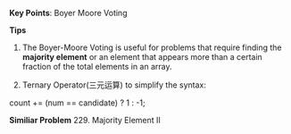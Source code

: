 **Key Points**:
Boyer Moore Voting

**Tips**

1. The Boyer-Moore Voting is useful for problems that require finding the **majority element** or an element that appears more than a certain fraction of the total elements in an array.

2. Ternary Operator(三元运算) to simplify the syntax:

count += (num == candidate) ? 1 : -1;

**Similiar Problem** 229. Majority Element II
